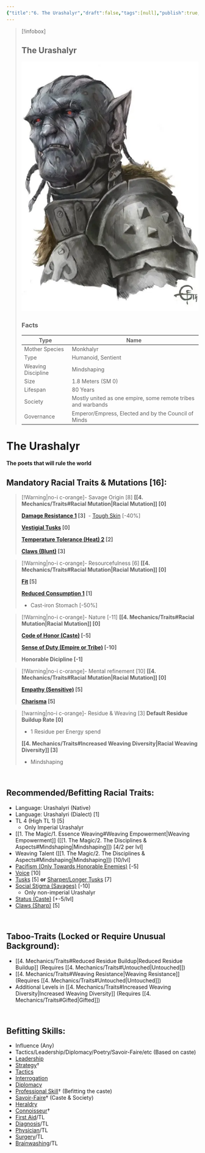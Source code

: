 ```yaml
---
{"title":"6. The Urashalyr","draft":false,"tags":[null],"publish":true,"path":"2. The Races/6. The Urashalyr.md","permalink":"/2-the-races/6-the-urashalyr/","PassFrontmatter":true}
---
```


> [!infobox]
> 
> 
> ## **The Urashalyr**
> 
> ![The Urashalyr.webp](../The%20Urashalyr.webp)
> 
> ### Facts
> 
> | Type | Name |
> | --- | --- |
> | Mother Species | Monkhalyr |
> | Type | Humanoid, Sentient |
> | Weaving Discipline | Mindshaping |
> | Size | 1.8 Meters (SM 0)
> | Lifespan | 80 Years |
> | Society | Mostly united as one empire, some remote tribes and warbands |
> | Governance | Emperor/Empress, Elected and by the Council of Minds |

# **The Urashalyr**
**The poets that will rule the world**
<br>

## Mandatory Racial Traits & Mutations [16]:

> [!Warning|no-i c-orange]- Savage Origin [8]
> **[[4. Mechanics/Traits#Racial Mutation\|Racial Mutation]] [0]**
> 
> **[Damage Resistance 1](https://gurps.fandom.com/wiki/Damage_Resistance "Damage Resistance") [3]**
>  - [Tough Skin](https://gurps.fandom.com/wiki/Tough_Skin) [-40%]
>
> **[Vestigial Tusks](https://gurps.fandom.com/wiki/Vestigial_(if_not_functional)_tail,_horns,_and_wings) [0]**
> 
> **[Temperature Tolerance (Heat) 2](https://gurps.fandom.com/wiki/Temperature_Tolerance) [2]**
>
> **[Claws (Blunt)](https://gurps.fandom.com/wiki/Claws) [3]**
> 

> [!Warning|no-i c-orange]- Resourcefulness [6]
> **[[4. Mechanics/Traits#Racial Mutation\|Racial Mutation]] [0]**
> 
> **[Fit](https://gurps.fandom.com/wiki/Fit) [5]**
> 
> **[Reduced Consumption 1](https://gurps.fandom.com/wiki/Reduced_Consumption) [1]**
> - Cast-iron Stomach [-50%]
> 

> [!Warning|no-i c-orange]- Nature [-11]
> **[[4. Mechanics/Traits#Racial Mutation\|Racial Mutation]] [0]**
> 
> **[Code of Honor (Caste)](https://gurps.fandom.com/wiki/Code_of_Honor) [-5]**
> 
> **[Sense of Duty (Empire or Tribe)](https://gurps.fandom.com/wiki/Sense_of_Duty) [-10]**
> 
> **Honorable Dicipline [-1]**
>

> [!Warning|no-i c-orange]- Mental refinement [10]
> **[[4. Mechanics/Traits#Racial Mutation\|Racial Mutation]] [0]**
> 
> **[Empathy (Sensitive)](https://gurps.fandom.com/wiki/Empathy) [5]**
> 
> **[Charisma](https://gurps.fandom.com/wiki/Charisma) [5]**
> 

> [!warning|no-i c-orange]- Residue & Weaving [3]
> **Default Residue Buildup Rate [0]**
> - 1 Residue per Energy spend
> 
> **[[4. Mechanics/Traits#Increased Weaving Diversity\|Racial Weaving Diversity]] [3]**
> - Mindshaping
>

<br>

## Recommended/Befitting Racial Traits:
- Language: Urashalyri (Native)
- Language: Urashalyri (Dialect) [1]
- TL 4 (High TL 1) [5]
  - Only Imperial Urashalyr
- [[1. The Magic/1. Essence Weaving#Weaving Empowerment\|Weaving Empowerment]] ([[1. The Magic/2. The Disciplines & Aspects#Mindshaping\|Mindshaping]]) [4/2 per lvl]
- Weaving Talent ([[1. The Magic/2. The Disciplines & Aspects#Mindshaping\|Mindshaping]]) [10/lvl]
- [Pacifism (Only Towards Honorable Enemies)](https://gurps.fandom.com/wiki/Pacifism) [-5]
- [Voice](https://gurps.fandom.com/wiki/Voice) [10]
- [Tusks](https://gurps.fandom.com/wiki/Striker) [5] **or** [Sharper/Longer Tusks](https://gurps.fandom.com/wiki/Striker) [7]
- [Social Stigma (Savages)](https://gurps.fandom.com/wiki/Social_Stigma) [-10]
  - Only non-imperial Urashalyr
- [Status (Caste)](https://gurps.fandom.com/wiki/Status) [+-5/lvl]
- [Claws (Sharp)](https://gurps.fandom.com/wiki/Claws) [5]

<br>

## Taboo-Traits (Locked or Require Unusual Background):
- [[4. Mechanics/Traits#Reduced Residue Buildup\|Reduced Residue Buildup]] (Requires [[4. Mechanics/Traits#Untouched\|Untouched]])
- [[4. Mechanics/Traits#Weaving Resistance\|Weaving Resistance]] (Requires [[4. Mechanics/Traits#Untouched\|Untouched]])
- Additional Levels in [[4. Mechanics/Traits#Increased Weaving Diversity\|Increased Weaving Diversity]] (Requires [[4. Mechanics/Traits#Gifted\|Gifted]])

<br>



## Befitting Skills:
- Influence (Any)
- Tactics/Leadership/Diplomacy/Poetry/Savoir-Faire/etc (Based on caste)
- [Leadership](https://gurps.fandom.com/wiki/Leadership "Leadership")
- [Strategy](https://gurps.fandom.com/wiki/Strategy "Strategy")†
- [Tactics](https://gurps.fandom.com/wiki/Tactics "Tactics")
- [Interrogation](https://gurps.fandom.com/wiki/Interrogation "Interrogation")
- [Diplomacy](https://gurps.fandom.com/wiki/Diplomacy "Diplomacy")
- [Professional Skill](https://gurps.fandom.com/wiki/Professional_Skill "Professional Skill")† (Befitting the caste)
- [Savoir-Faire](https://gurps.fandom.com/wiki/Savoir-Faire "Savoir-Faire")† (Caste & Society)
- [Heraldry](https://gurps.fandom.com/wiki/Heraldry "Heraldry")
- [Connoisseur](https://gurps.fandom.com/wiki/Connoisseur "Connoisseur")†
- [First Aid](https://gurps.fandom.com/wiki/First_Aid "First Aid")/TL
- [Diagnosis](https://gurps.fandom.com/wiki/Diagnosis "Diagnosis")/TL
- [Physician](https://gurps.fandom.com/wiki/Physician "Physician")/TL
- [Surgery](https://gurps.fandom.com/wiki/Surgery "Surgery")/TL
- [Brainwashing](https://gurps.fandom.com/wiki/Brainwashing "Brainwashing")/TL



